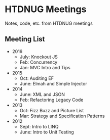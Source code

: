 # HTDNUG Meetings
Notes, code, etc. from HTDNUG meetings

## Meeting List

- 2016
    - July: Knockout JS
    - Feb: Concurrency
    - Jan: MVC Intro and Tips
- 2015
    - Oct: Auditing EF
    - June: Elmah and Simple Injector
- 2014
    - June: XML and JSON
    - Feb: Refactoring Legacy Code
- 2013
    - Oct: Fizz Buzz and Picture List
    - Mar: Strategy and Specification Patterns
- 2012
    - Sept: Intro to LINQ
    - June: Intro to Unit Testing
